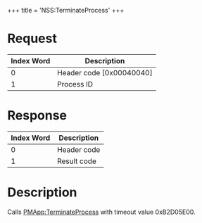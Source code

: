 +++
title = 'NSS:TerminateProcess'
+++

# Request

| Index Word | Description                |
|------------|----------------------------|
| 0          | Header code \[0x00040040\] |
| 1          | Process ID                 |

# Response

| Index Word | Description |
|------------|-------------|
| 0          | Header code |
| 1          | Result code |

# Description

Calls [PMApp:TerminateProcess](PMApp:TerminateProcess "wikilink") with
timeout value 0xB2D05E00.